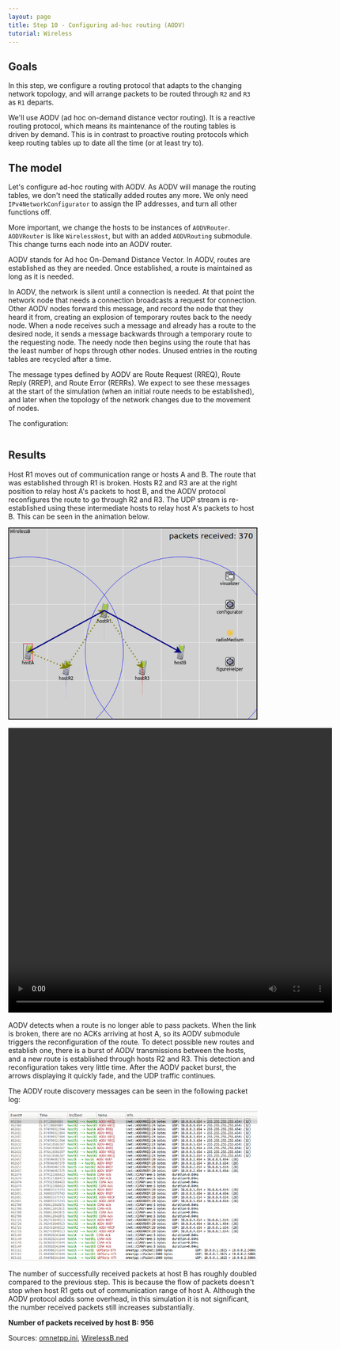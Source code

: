 ```yaml
---
layout: page
title: Step 10 - Configuring ad-hoc routing (AODV)
tutorial: Wireless
---
```



## Goals

In this step, we configure a routing protocol that adapts to the changing
network topology, and will arrange packets to be routed through `R2` and `R3`
as `R1` departs.

We'll use AODV (ad hoc on-demand distance vector routing). It is a
reactive routing protocol, which means its maintenance of the routing
tables is driven by demand. This is in contrast to proactive routing
protocols which keep routing tables up to date all the time (or at least
try to).

## The model

Let's configure ad-hoc routing with AODV. As AODV will manage the routing
tables, we don't need the statically added routes any more. We only need
`IPv4NetworkConfigurator` to assign the IP addresses, and turn all other
functions off.

More important, we change the hosts to be instances of `AODVRouter`.
`AODVRouter` is like  `WirelessHost`, but with an added `AODVRouting`
submodule. This change turns each node into an AODV router.

AODV stands for Ad hoc On-Demand Distance Vector. In AODV, routes are
established as they are needed. Once established, a route is maintained
as long as it is needed.

In AODV, the network is silent until a connection is needed. At that point
the network node that needs a connection broadcasts a request for connection.
Other AODV nodes forward this message, and record the node that they heard
it from, creating an explosion of temporary routes back to the needy node.
When a node receives such a message and already has a route to the desired
node, it sends a message backwards through a temporary route to the requesting
node. The needy node then begins using the route that has the least number
of hops through other nodes. Unused entries in the routing tables are recycled
after a time.

The message types defined by AODV are Route Request (RREQ), Route Reply (RREP),
and Route Error (RERRs). We expect to see these messages at the start of the
simulation (when an initial route needs to be established), and later when
the topology of the network changes due to the movement of nodes.

The configuration:

<p><pre class="snippet" src="../omnetpp.ini" from="\[Config Wireless10\]" until="####"></pre></p>

## Results

Host R1 moves out of communication range or hosts A and B. The route that was
established through R1 is broken. Hosts R2 and R3 are at the right position to
relay host A's packets to host B, and the AODV protocol reconfigures the route
to go through R2 and R3. The UDP stream is re-established using these
intermediate hosts to relay host A's packets to host B. This can be seen in the
animation below.

<img src="step10_2.gif">
<!--TODO remove-->

<video autoplay loop controls onclick="this.paused ? this.play() : this.pause();" src="wireless-step10.mp4" width="655" height="575"></video>
<!--internal video recording, animation time = playback speed = 1, fadeOutMode animationTime, 1s -> 26 sec video, blue arrows only
if playback speed = 2 -> 13 sec video, blue and red arrows
not sure which one is better
-->

AODV detects when a route is no longer able to pass packets. When the link is
broken, there are no ACKs arriving at host A, so its AODV submodule triggers the
reconfiguration of the route. To detect possible new routes and establish one,
there is a burst of AODV transmissions between the hosts, and a new route is
established through hosts R2 and R3. This detection and reconfiguration takes
very little time. After the AODV packet burst, the arrows displaying it
quickly fade, and the UDP traffic continues.

The AODV route discovery messages can be seen in the following packet log:

<img src="wireless-step10-packetlog.png">

The number of successfully received packets at host B has roughly doubled
compared to the previous step. This is because the flow of packets doesn't stop
when host R1 gets out of communication range of host A. Although the AODV
protocol adds some overhead, in this simulation it is not significant, the
number received packets still increases substantially.

**Number of packets received by host B: 956**

Sources: [omnetpp.ini](../omnetpp.ini), [WirelessB.ned](../WirelessB.ned)

